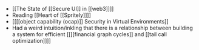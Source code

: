 - [[The State of [[Secure UI]] in [[web3]]]]
- Reading [[Heart of [[Spritely]]]]
- [[[[object capability (ocap)]] Security in Virtual Environments]]
- Had a weird intuition/inkling that there is a relationship between building a system for efficient [[[[financial graph cycles]] and [[tail call optimization]]]]
